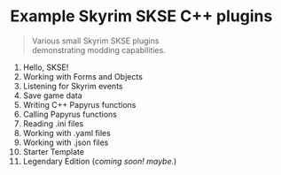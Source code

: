 # Example Skyrim SKSE C++ plugins 

> Various small Skyrim SKSE plugins  
> demonstrating modding capabilities.

1. Hello, SKSE!
1. Working with Forms and Objects
1. Listening for Skyrim events
1. Save game data
1. Writing C++ Papyrus functions
1. Calling Papyrus functions
1. Reading .ini files
1. Working with .yaml files
1. Working with .json files
1. Starter Template
1. Legendary Edition (_coming soon! maybe._)
